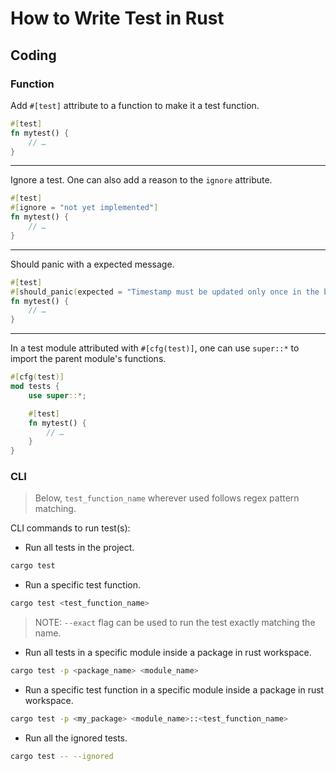 # How to Write Test in Rust

## Coding

### Function

Add `#[test]` attribute to a function to make it a test function.

```rs
#[test]
fn mytest() {
    // …
}
```

---

Ignore a test. One can also add a reason to the `ignore` attribute.

```rs
#[test]
#[ignore = "not yet implemented"]
fn mytest() {
    // …
}
```

---

Should panic with a expected message.

```rs
#[test]
#[should_panic(expected = "Timestamp must be updated only once in the block")]
fn mytest() {
    // …
}
```

---

In a test module attributed with `#[cfg(test)]`, one can use `super::*` to import the parent module's functions.

```rs
#[cfg(test)]
mod tests {
    use super::*;

    #[test]
    fn mytest() {
        // …
    }
}
```

### CLI

> Below, `test_function_name` wherever used follows regex pattern matching.

CLI commands to run test(s):

- Run all tests in the project.

```sh
cargo test
```

- Run a specific test function.

```sh
cargo test <test_function_name>
```

> NOTE: `--exact` flag can be used to run the test exactly matching the name.

- Run all tests in a specific module inside a package in rust workspace.

```sh
cargo test -p <package_name> <module_name>
```

- Run a specific test function in a specific module inside a package in rust workspace.

```sh
cargo test -p <my_package> <module_name>::<test_function_name>
```

- Run all the ignored tests.

```sh
cargo test -- --ignored
```
